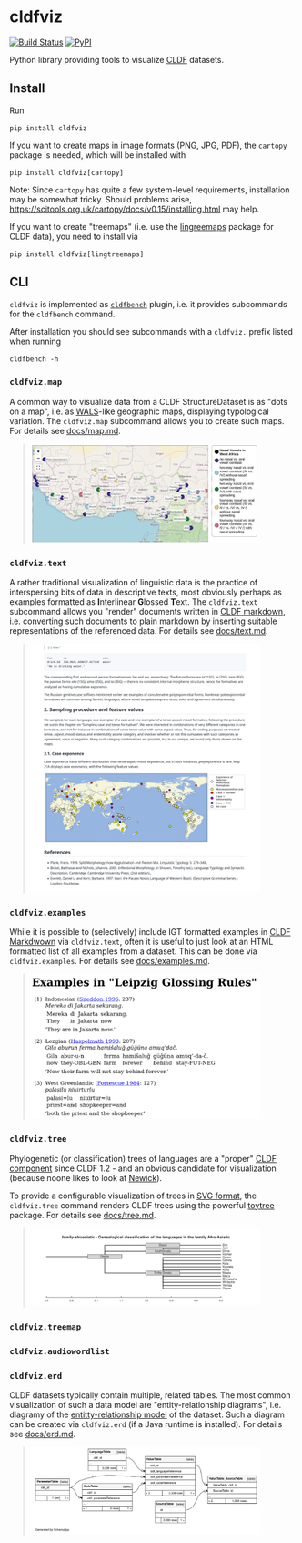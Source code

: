 # cldfviz

[![Build Status](https://github.com/cldf/cldfviz/workflows/tests/badge.svg)](https://github.com/cldf/cldfviz/actions?query=workflow%3Atests)
[![PyPI](https://img.shields.io/pypi/v/cldfviz.svg)](https://pypi.org/project/cldfviz)

Python library providing tools to visualize [CLDF](https://cldf.clld.org) datasets.


## Install

Run
```shell
pip install cldfviz
```
If you want to create maps in image formats (PNG, JPG, PDF), the `cartopy` package is needed,
which will be installed with
```shell
pip install cldfviz[cartopy]
```
Note: Since `cartopy` has quite a few system-level requirements, installation may be somewhat tricky. Should
problems arise, https://scitools.org.uk/cartopy/docs/v0.15/installing.html may help.

If you want to create "treemaps" (i.e. use the [lingreemaps](https://lingtreemaps.readthedocs.io/en/latest/?badge=latest)
package for CLDF data), you need to install via
```shell
pip install cldfviz[lingtreemaps]
```


## CLI

`cldfviz` is implemented as [`cldfbench`](https://github.com/cldf/cldfbench)
plugin, i.e. it provides subcommands for the `cldfbench` command.

After installation you should see subcommands with a `cldfviz.` prefix
listed when running
```shell
cldfbench -h
```


### `cldfviz.map`

A common way to visualize data from a CLDF StructureDataset is as "dots on a map",
i.e. as [WALS](https://wals.info)-like geographic maps, displaying typological variation.
The `cldfviz.map` subcommand allows you to create such maps. For details see [docs/map.md](docs/map.md).

> [<img alt="details" width="400" src="docs/wals_10B.png" />](docs/map.md)


### `cldfviz.text`

A rather traditional visualization of linguistic data is the practice of interspersing bits of data
in descriptive texts, most obviously perhaps as examples formatted as **I**nterlinear **G**lossed **T**ext.
The `cldfviz.text` subcommand allows you "render" documents written in [CLDF markdown](https://github.com/cldf/cldf/blob/master/extensions/markdown.md), i.e. converting
such documents to plain markdown by inserting suitable representations of the referenced data.
For details see [docs/text.md](docs/text.md).

> [<img alt="details" width="400" src="docs/wals_exponence.png" />](docs/text.md)


### `cldfviz.examples`

While it is possible to (selectively) include IGT formatted examples in [CLDF Markdwown](https://github.com/cldf/cldf/blob/master/extensions/markdown.md) via `cldfviz.text`,
often it is useful to just look at an HTML formatted list of all examples from a dataset. This can
be done via `cldfviz.examples`. For details see [docs/examples.md](docs/examples.md).

> [<img alt="details" width="400" src="docs/lgr_html.png" />](docs/examples.md)


### `cldfviz.tree`

Phylogenetic (or classification) trees of languages are a "proper" [CLDF component](https://github.com/cldf/cldf/tree/master/components/trees)
since CLDF 1.2 - and an obvious candidate for visualization (because noone likes to look at [Newick](https://en.wikipedia.org/wiki/Newick_format)).

To provide a configurable visualization of trees in [SVG format](https://en.wikipedia.org/wiki/SVG), the
`cldfviz.tree` command renders CLDF trees using the powerful [toytree](https://toytree.readthedocs.io/en/latest/)
package. For details see [docs/tree.md](docs/tree.md).

> [<img alt="details" width="400" src="docs/wals-omotic.svg" />](docs/tree.md)


### `cldfviz.treemap`


### `cldfviz.audiowordlist`


### `cldfviz.erd`

CLDF datasets typically contain multiple, related tables. The most common visualization of such a data model
are "entity-relationship diagrams", i.e. diagramy of the [entitty-relationship model](https://en.wikipedia.org/wiki/Entity%E2%80%93relationship_model)
of the dataset. Such a diagram can be created via `cldfviz.erd` (if a Java runtime is installed).
For details see [docs/erd.md](docs/erd.md).

> [<img alt="details" width="400" src="docs/wacl.svg" />](docs/erd.md)
